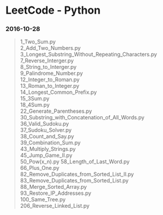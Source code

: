 # LeetCode - Python

### 2016-10-28
> 1_Two_Sum.py  
2_Add_Two_Numbers.py  
3_Longest_Substring_Without_Repeating_Characters.py  
7_Reverse_Interger.py  
8_String_to_Interger.py  
9_Palindrome_Number.py  
12_Integer_to_Roman.py  
13_Roman_to_Integer.py  
14_Longest_Common_Prefix.py  
15_3Sum.py  
18_4Sum.py  
22_Generate_Parentheses.py  
30_Substring_with_Concatenation_of_All_Words.py  
36_Valid_Sudoku.py  
37_Sudoku_Solver.py  
38_Count_and_Say.py  
39_Combination_Sum.py  
43_Multiply_Strings.py  
45_Jump_Game_II.py  
50_Pow(x_n).py
58_Length_of_Last_Word.py  
66_Plus_One.py  
82_Remove_Duplicates_from_Sorted_List_II.py  
83_Remove_Duplicates_from_Sorted_List.py  
88_Merge_Sorted_Array.py  
93_Restore_IP_Addresses.py  
100_Same_Tree.py             
206_Reverse_Linked_List.py  
